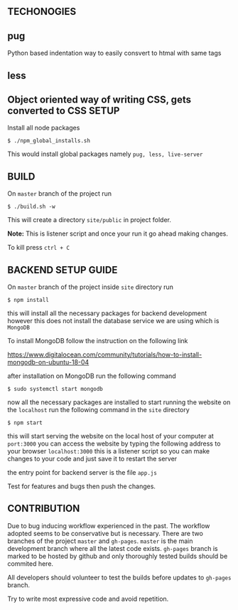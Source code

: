 TECHONOGIES
---
## pug
Python based indentation way to easily consvert to htmal with same tags

## less
Object oriented way of writing CSS, gets converted to CSS
SETUP
---
Install all node packages
```
$ ./npm_global_installs.sh
```

This would install global packages namely `pug, less, live-server`

BUILD
---
On `master` branch of the project run
```
$ ./build.sh -w
```
This will create a directory `site/public` in project folder.

**Note:** This is listener script and once your run it go ahead making changes.

To kill press `ctrl + C`

BACKEND SETUP GUIDE
---
On `master` branch of the project inside `site` directory run
```
$ npm install
```
this will install all the necessary packages for backend development
however this does not install the database service we are using which is `MongoDB`

To install MongoDB follow the instruction on the following link

https://www.digitalocean.com/community/tutorials/how-to-install-mongodb-on-ubuntu-18-04

after installation on MongoDB run the following command
```
$ sudo systemctl start mongodb
```

now all the necessary packages are installed to start running the website on the `localhost` run the following command in the `site` directory
```
$ npm start
```
this will start serving the website on the local host of your computer at `port:3000` you can access the website by typing the following address to your browser
`localhost:3000`
this is a listener script so you can make changes to your code and just save it to restart the server

the entry point for backend server is the file `app.js`

Test for features and bugs then push the changes.

CONTRIBUTION
---
Due to bug inducing workflow experienced in the past. The workflow adopted seems to be conservative but is necessary.
There are two branches of the project `master` and `gh-pages`. `master` is the main development branch where all the latest code exists. `gh-pages` branch is marked to be hosted by github and only thoroughly tested builds should be commited here.

All developers should volunteer to test the builds before updates to `gh-pages` branch.

Try to write most expressive code and avoid repetition.
